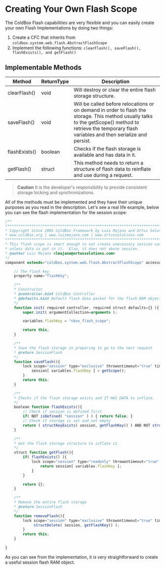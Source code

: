 # Creating Your Own Flash Scope

The ColdBox Flash capabilities are very flexible and you can easily create your own Flash Implementations by doing two things:

1. Create a CFC that inherits from `coldbox.system.web.flash.AbstractFlashScope`
2. Implement the following functions: `clearFlash(), saveFlash(), flashExists(), and getFlash()`

## Implementable Methods

| Method        | ReturnType | Description                                                                                                                                                                                                |
| ------------- | ---------- | ---------------------------------------------------------------------------------------------------------------------------------------------------------------------------------------------------------- |
| clearFlash()  | void       | Will destroy or clear the entire flash storage structure.                                                                                                                                                  |
| saveFlash()   | void       | Will be called before relocations or on demand in order to flash the storage. This method usually talks to the getScope() method to retrieve the temporary flash variables and then serialize and persist. |
| flashExists() | boolean    | Checks if the flash storage is available and has data in it.                                                                                                                                               |
| getFlash()    | struct     | This method needs to return a structure of flash data to reinflate and use during a request.                                                                                                               |

> **Caution** It is the developer's responsibility to provide consistent storage locking and synchronizations.

All of the methods must be implemented and they have their unique purposes as you read in the description. Let's see a real life example, below you can see the flash implementation for the session scope:

```javascript
/**
*********************************************************************************
* Copyright Since 2005 ColdBox Framework by Luis Majano and Ortus Solutions, Corp
* www.coldbox.org | www.luismajano.com | www.ortussolutions.com
********************************************************************************
* This flash scope is smart enough to not create unecessary session variables
* unless data is put in it.  Else, it does not abuse session.
* @author Luis Majano <lmajano@ortussolutions.com>
*/
component extends="coldbox.system.web.flash.AbstractFlashScope" accessors="true"{

    // The flash key
    property name="flashKey";

    /**
    * Constructor
    * @controller.hint ColdBox Controller
    * @defaults.hint Default flash data packet for the flash RAM object=[scope,properties,inflateToRC,inflateToPRC,autoPurge,autoSave]
    */
    function init( required controller, required struct defaults={} ){
        super.init( argumentCollection=arguments );

        variables.flashKey = "cbox_flash_scope";

        return this;
    }

    /**
    * Save the flash storage in preparing to go to the next request
    * @return SessionFlash
    */
    function saveFlash(){
        lock scope="session" type="exclusive" throwontimeout="true" timeout="20"{
            session[ variables.flashKey ] = getScope();
        }
        return this;
    }

    /**
    * Checks if the flash storage exists and IT HAS DATA to inflate.
    */
    boolean function flashExists(){
        // Check if session is defined first
        if( NOT isDefined( "session" ) ) { return false; }
        // Check if storage is set and not empty
        return ( structKeyExists( session, getFlashKey() ) AND NOT structIsEmpty( session[ getFlashKey() ] ) );
    }

    /**
    * Get the flash storage structure to inflate it.
    */
    struct function getFlash(){
        if( flashExists() ){
            lock scope="session" type="readonly" throwontimeout="true" timeout="20"{
                return session[ variables.flashKey ];
            }
        }

        return {};
    }

    /**
    * Remove the entire flash storage
    * @return SessionFlash
    */
    function removeFlash(){
        lock scope="session" type="exclusive" throwontimeout="true" timeout="20"{
             structDelete( session, getFlashKey() );
        }
        return this;
    }

}
```

As you can see from the implementation, it is very straightforward to create a useful session flash RAM object.
